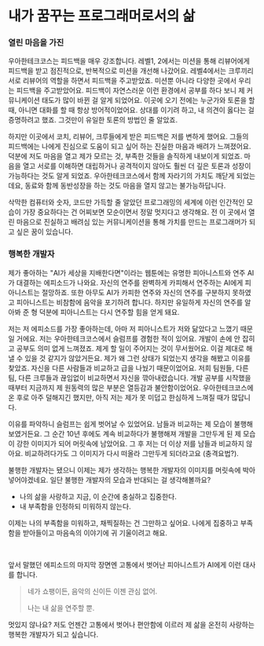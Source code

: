 # 내가 꿈꾸는 프로그래머로서의 삶

### 열린 마음을 가진

우아한테크코스는 피드백을 매우 강조합니다. 레벨1, 2에서는 미션을 통해 리뷰어에게 피드백을 받고 점진적으로, 반복적으로 미션을 개선해 나갔어요. 레벨4에서는 크루끼리 서로 리뷰어의 역할을 하면서 피드백을 주고받았죠. 미션뿐 아니라 다양한 곳에서 우리는 피드백을 주고받았어요. 피드백이 자연스러운 이런 환경에서 공부를 하다 보니 제 커뮤니케이션 태도가 많이 바뀐 걸 알게 되었어요. 이곳에 오기 전에는 누군가와 토론을 할 때, 아니면 대화를 할 때 항상 방어적이었어요. 상대를 이기려 하고, 내 의견이 옳다는 걸 증명하려고 했죠. 그것만이 유일한 토론의 방법인 줄 알았죠.

하지만 이곳에서 코치, 리뷰어, 크루들에게 받은 피드백은 저를 변하게 했어요. 그들의 피드백에는 나에게 진심으로 도움이 되고 싶어 하는 진실한 마음과 배려가 느껴졌어요. 덕분에 저도 마음을 열고 제가 모르는 것, 부족한 것들을 솔직하게 내보이게 되었죠. 마음을 열고 서로를 이해하면 대립하거나 공격적이지 않아도 훨씬 더 깊은 토론과 성장이 가능하다는 것도 알게 되었죠. 우아한테크코스에서 함께 자라기의 가치도 깨닫게 되었는데요, 동료와 함께 동반성장을 하는 것도 마음을 열지 않고는 불가능하답니다.

삭막한 컴퓨터와 숫자, 코드만 가득할 줄 알았던 프로그래밍의 세계에 이런 인간적인 모습이 가장 중요하다는 건 어찌보면 모순이면서 정말 멋지다고 생각해요. 전 이 곳에서 열린 마음으로 진실하고 배려심 있는 커뮤니케이션을 통해 가치를 만드는 프로그래머가 되고 싶은 꿈이 있습니다.

### 행복한 개발자

제가 좋아하는 "AI가 세상을 지배한다면"이라는 웹툰에는 유명한 피아니스트와 연주 AI가 대결하는 에피소드가 나와요. 자신의 연주를 완벽하게 카피해서 연주하는 AI에게 피아니스트는 절망하죠. 또한 아무도 AI가 카피한 연주와 자신의 연주를 구분하지 못하였고 피아니스트는 비참함에 음악을 포기하려 합니다. 하지만 유일하게 자신의 연주를 알아봐 준 형 덕분에 피아니스트는 다시 연주할 힘을 얻게 돼요.

저는 저 에피소드를 가장 좋아하는데, 아마 저 피아니스트가 저와 닮았다고 느꼈기 때문일 거에요. 저는 우아한테크코스에서 슬럼프를 경험한 적이 있어요. 개발이 손에 안 잡히고 공부도 의미 없게 느껴졌죠. 제게 할 일이 주어지는 것이 무서웠어요. 이걸 제대로 해낼 수 있을 것 같지가 않았거든요. 제가 왜 그런 상태가 되었는지 생각을 해봤고 이유를 찾았죠. 자신을 다른 사람들과 비교하고 급을 나눴기 때문이었어요. 저희 팀원들, 다른 팀, 다른 크루들과 끊임없이 비교하면서 자신을 깎아내렸습니다. 개발 공부를 시작했을 때부터 지금까지 제 원동력의 많은 부분은 열등감과 불안함이었어요. 우아한테크코스에 온 후로 아주 덜해지긴 했지만, 아직 저는 제가 못 미덥고 한심하게 느껴질 때가 많답니다.

이유를 파악하니 슬럼프는 쉽게 벗어날 수 있었어요. 남들과 비교하는 제 모습이 불행해 보였거든요. 그 순간 10년 후에도 계속 비교하다가 불행해져 개발을 그만두게 된 제 모습이 강한 이미지가 되어 머릿속에 남았어요. 그 후 저는 더 이상 저를 남들과 비교하지 않아요. 비교하려다가도 그 이미지가 다시 떠올라 그만두게 되더라고요 (충격요법?).

불행한 개발자는 됐으니 이제는 제가 생각하는 행복한 개발자의 이미지를 머릿속에 박아넣어야겠네요. 일단 불행한 개발자의 모습과 반대되는 걸 생각해볼까요? 

- 나의 삶을 사랑하고 지금, 이 순간에 충실하고 집중한다.
- 내 부족함을 인정하되 미워하지 않는다.

이제는 나의 부족함을 미워하고, 채찍질하는 건 그만하고 싶어요. 나에게 집중하고 부족함을 받아들이고 마음속의 이야기에 귀 기울이려고 해요.

<br>

앞서 말했던 에피소드의 마지막 장면엔 고통에서 벗어난 피아니스트가 AI에게 이런 대사를 합니다.

> 네가 쇼팽이든, 음악의 신이든 이젠 관심 없어.
>
> 나는 내 삶을 연주할 뿐.

멋있지 않나요? 저도 언젠간 고통에서 벗어나 편안함에 이르러 제 삶을 온전히 사랑하는 행복한 개발자가 되고 싶습니다.
